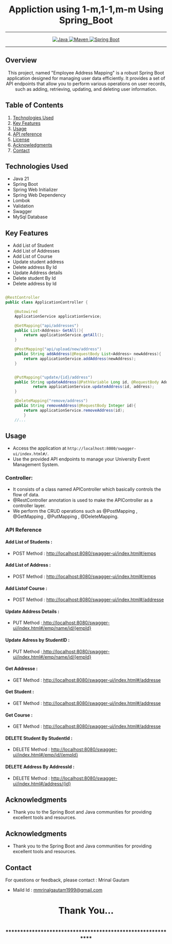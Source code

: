 # <h1 align = "center"> Appliction using 1-m,1-1,m-m Using Spring_Boot </h1>
___ 
<p align="center">
<a href="Java url">
    <img alt="Java" src="https://img.shields.io/badge/Java->=8-darkblue.svg" />
</a>
<a href="Maven url" >
    <img alt="Maven" src="https://img.shields.io/badge/maven-3.1.3-brightgreen.svg" />
</a>
<a href="Spring Boot url" >
    <img alt="Spring Boot" src="https://img.shields.io/badge/Spring Boot-3.0.6-brightgreen.svg" />
</a>
</p>

---

<p align="left">

<!-- Project Description -->
## Overview
<p align="center">This project, named "Employee Address Mapping" is a robust Spring Boot application designed for managing user data efficiently. It provides a set of API endpoints that allow you to perform various operations on user records, such as adding, retrieving, updating, and deleting user information. 
</p>

<!-- Table of Contents -->
## Table of Contents
1. [Technologies Used](#technologies-used)
2. [Key Features](#key-features)
3. [Usage](#usage)
4. [API reference](#api-reference)
5. [License](#license)
6. [Acknowledgments](#acknowledgments)
7. [Contact](#contact)

<!-- Technologies Used -->
## Technologies Used
- Java 21
- Spring Boot
- Spring Web Initializer
- Spring Web Dependency
- Lombok
- Validation
- Swagger
- MySql Database


<!-- Key Features -->
## Key Features
- Add List of Student
- Add List of Addresses
- Add List of Course
- Update student address
- Delete address By Id
- Update Address details
- Delete student By Id
- Delete address by Id





```java

@RestController
public class ApplicationController {

    @Autowired
    ApplicationService applicationService;

    @GetMapping("api/addresses")
    public List<Address> GetAll(){
        return applicationService.getAll();
    }

    @PostMapping("api/upload/new/address")
    public String addAddress(@RequestBody List<Address> newAddress){
        return applicationService.addAddress(newAddress);
    }


    @PutMapping("update/{id}/address")
    public String updateAddress(@PathVariable Long id, @RequestBody Address address){
            return applicationService.updateAddress(id, address);
    }

    @DeleteMapping("remove/address")
    public String removeAddress(@RequestBody Integer id){
        return applicationService.removeAddress(id);
        }
    //...
```

<!-- Usage -->
## Usage
- Access the application at `http://localhost:8080/swagger-ui/index.html#/`.
- Use the provided API endpoints to manage your University Event Management System.

### Controller:
- It consists of a class named APIController which basically controls the flow of data.
- @RestController annotation is used to make the APIController as a controller layer.
- We perform the CRUD operations such as @PostMapping , @GetMapping , @PutMapping , @DeleteMapping.

### API Reference

#### Add List of Students :
- POST Method : [ http://localhost:8080/swagger-ui/index.html#/emps](http://localhost:8080/course)

#### Add List of Address :
- POST Method : [ http://localhost:8080/swagger-ui/index.html#/emps](http://localhost:8080/api/addresses)

#### Add  Listof Course :
 - POST Method : [ http://localhost:8080/swagger-ui/index.html#/addresse](http://localhost:8080/course)

#### Update Address Details  :
 - PUT Method :[ http://localhost:8080/swagger-ui/index.html#/emp/name/id/{empId}](http://localhost:8080/update/1/address)

#### Update Adress by StudentID  :
 - PUT Method :[ http://localhost:8080/swagger-ui/index.html#/emp/name/id/{empId}](http://localhost:8080/update/1/address)

#### Get Addresse :
 - GET Method :  [http://localhost:8080/swagger-ui/index.html#/addresse](http://localhost:8080/api/addresses)

 #### Get Student :
 - GET Method : [ http://localhost:8080/swagger-ui/index.html#/addresse](http://localhost:8080/api/addresses)

 #### Get Course :
 - GET Method :  [http://localhost:8080/swagger-ui/index.html#/addresse](http://localhost:8080/remove/1)
 
 #### DELETE Student By StudentId :
 - DELETE Method :   [http://localhost:8080/swagger-ui/index.html#/emp/id/{empId}](http://localhost:8080/remove/1)

  #### DELETE Address By AddressId  :
 - DELETE Method :   [http://localhost:8080/swagger-ui/index.html#/address/{id}](http://localhost:8080/remove/address)




 <!-- Acknowledgments -->
## Acknowledgments
- Thank you to the Spring Boot and Java communities for providing excellent tools and resources.


 <!-- Acknowledgments -->
## Acknowledgments
- Thank you to the Spring Boot and Java communities for providing excellent tools and resources.

<!-- Contact -->
## Contact
For questions or feedback, please contact : Mrinal Gautam 
- Maild Id : mmrinalgautam1999@gmail.com

<h1 align="center">Thank You...<h1>
<h3 align = "center"> ***********************************************************<h3>
